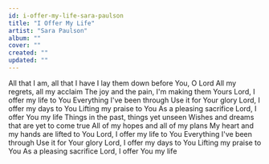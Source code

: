 ```yaml
---
id: i-offer-my-life-sara-paulson
title: "I Offer My Life"
artist: "Sara Paulson"
album: ""
cover: ""
created: ""
updated: ""
---
```


All that I am, all that I have
I lay them down before You, O Lord
All my regrets, all my acclaim
The joy and the pain, I'm making them Yours
Lord, I offer my life to You
Everything I've been through
Use it for Your glory
Lord, I offer my days to You
Lifting my praise to You
As a pleasing sacrifice
Lord, I offer You my life
Things in the past, things yet unseen
Wishes and dreams that are yet to come true
All of my hopes and all of my plans
My heart and my hands are lifted to You
Lord, I offer my life to You
Everything I've been through
Use it for Your glory
Lord, I offer my days to You
Lifting my praise to You
As a pleasing sacrifice
Lord, I offer You my lifе